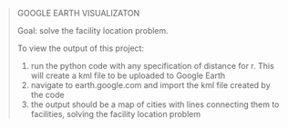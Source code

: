 > GOOGLE EARTH VISUALIZATON
>
> Goal: solve the facility location problem. 
>
> To view the output of this project:
>   1. run the python code with any specification of distance for r. This will create a kml file to be uploaded to Google Earth
>   2. navigate to earth.google.com and import the kml file created by the code
>   3. the output should be a map of cities with lines connecting them to facilities, solving the facility location problem
